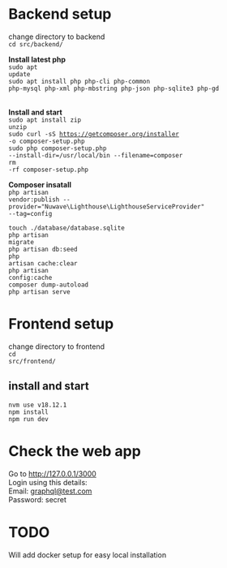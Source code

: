 # Backend setup
change directory to backend <br>
<code>cd src/backend/ </code>

**Install latest php** <br />
<code>sudo apt update</code><br />
<code>sudo apt install php php-cli php-common php-mysql php-xml php-mbstring php-json php-sqlite3 php-gd </code><br />

**Install and start** <br />
<code>sudo apt install zip unzip</code><br />
<code>sudo curl -sS https://getcomposer.org/installer -o composer-setup.php</code><br />
<code>sudo php composer-setup.php --install-dir=/usr/local/bin --filename=composer</code><br />
<code>rm -rf composer-setup.php</code><br />

**Composer insatall**<br />
<code>php artisan vendor:publish --provider="Nuwave\Lighthouse\LighthouseServiceProvider" --tag=config</code><br />

<code>touch ./database/database.sqlite</code><br />
<code>php artisan migrate</code><br />
<code>php artisan db:seed</code><br />
<code>php artisan cache:clear</code><br />
<code>php artisan config:cache</code><br />
<code>composer dump-autoload</code><br />
<code>php artisan serve</code><br />

# Frontend setup
change directory to frontend <br />
<code>cd src/frontend/</code><br />

## install and start
<code>nvm use v18.12.1</code><br />
<code>npm install</code><br />
<code>npm run dev</code><br />

# Check the web app
Go to http://127.0.0.1/3000<br />
Login using this details:<br />
Email: graphql@test.com<br />
Password: secret<br />

# TODO<br />
Will add docker setup for easy local installation<br />
